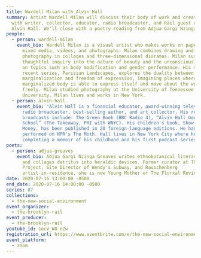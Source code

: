 ```yaml
---
title: Wardell Milan with Alvin Hall
summary: Artist Wardell Milan will discuss their body of work and creative life
  with writer, collector, educator, radio broadcaster, and Rail guest critic,
  Alvin Hall. We'll close with a poetry reading from Adjua Gargi Nzinga Greaves.
people:
  - person: wardell-milan
    event_bio: Wardell Milan is a visual artist who makes works on paper, painting,
      mixed media, videos, and photographs. Milan combines drawing and
      photography in collages and three-dimensional dioramas. Milan sustains a
      thoughtful inquiry into the nature of beauty and the unconscious, touching
      on topics such as body modification and gender performance. His most
      recent series, Parisian Landscapes, explores the duality between
      marginalization and freedom of expression, imagining places where the
      marginalized body is able to express itself and move about the world
      freely. Milan studied photography at the University of Tennessee and Yale
      University. Milan lives and works in New York.
  - person: alvin-hall
    event_bio: "Alvin Hall is a financial educator, award-winning television and
      radio broadcaster, best-selling author, and art collector. His recent
      broadcasts include: The Green Book (BBC Radio 4), “Alvin Hall Goes Back to
      School” (The Takeaway, PRI with WNYC). His children's book, Show Me the
      Money, has been published in 20 foreign-language editions. He has
      performed on NPR's The Moth. Hall lives in New York City where he's
      completing a memoir of his childhood and his first podcast series."
poets:
  - person: adjua-greaves
    event_bio: Adjua Gargi Nzinga Greaves writes ethnobotanical literary criticism
      and collages detritus into heraldic devices. Former curator at The Poetry
      Project, Site Director of Wendy's Subway, and Rauschenberg
      artist-in-residence, she is now Young Mother of The Florxal Review.
date: 2020-07-16 13:00:00 -0500
end_date: 2020-07-16 14:00:00 -0500
series: 87
collections:
  - the-new-social-environment
event_organizer:
  - the-brooklyn-rail
event_producer:
  - the-brooklyn-rail
youtube_id: 1ocV_W8-eZw
registration_url: https://www.eventbrite.com/e/the-new-social-environment-87-wardell-milan-tickets-113096061364
event_platform:
  - zoom
---
```

